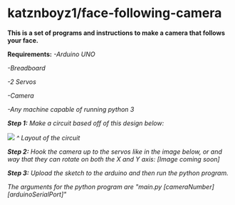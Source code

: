 # katznboyz1/face-following-camera

**This is a set of programs and instructions to make a camera that follows your face.**

**Requirements:**
*-Arduino UNO*

*-Breadboard*

*-2 Servos*

*-Camera*

*-Any machine capable of running python 3*

***Step 1:***
*Make a circuit based off of this design below:*

![](https://i.redd.it/6sbsfttrbnn31.png?raw=true)
*^ Layout of the circuit*

***Step 2:***
*Hook the camera up to the servos like in the image below, or and way that they can rotate on both the X and Y axis:*
*[Image coming soon]*

***Step 3:***
*Upload the sketch to the arduino and then run the python program.*

*The arguments for the python program are "main.py [cameraNumber] [arduinoSerialPort]"*